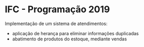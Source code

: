 # IFC - Programação 2019
Implementação de um sistema de atendimentos:
- aplicação de herança para eliminar informações duplicadas
- abatimento de produtos do estoque, mediante vendas
